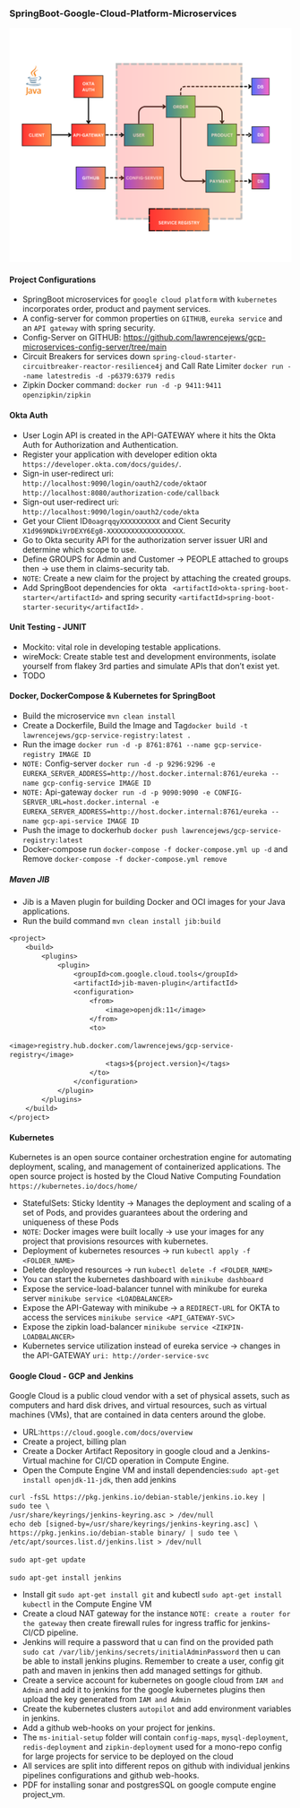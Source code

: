 ### SpringBoot-Google-Cloud-Platform-Microservices
![SpringBoot Microservices with Kubernetes and Google Cloud](SpringBoot.png)
#### Project Configurations
- SpringBoot microservices for `google cloud platform` with `kubernetes` incorporates order, product and payment services.
- A config-server for common properties on `GITHUB`, `eureka service` and an `API gateway` with spring security.
- Config-Server on GITHUB: https://github.com/lawrencejews/gcp-microservices-config-server/tree/main
- Circuit Breakers for services down `spring-cloud-starter-circuitbreaker-reactor-resilience4j` and Call Rate Limiter `docker run --name latestredis -d -p6379:6379 redis`
- Zipkin Docker command: `docker run -d -p 9411:9411 openzipkin/zipkin`
#### Okta Auth 
- User Login API is created in the API-GATEWAY where it hits the Okta Auth for Authorization and Authentication.
- Register your application with developer edition okta `https://developer.okta.com/docs/guides/`.
- Sign-in user-redirect uri: `http://localhost:9090/login/oauth2/code/okta`or `http://localhost:8080/authorization-code/callback`
- Sign-out user-redirect uri: `http://localhost:9090/login/oauth2/code/okta`
- Get your Client ID`0oagrqqyXXXXXXXXXX` and Cient Security `X1d969NDkiVrDEXY6Eg8-XXXXXXXXXXXXXXXXXXX`.
- Go to Okta security API for the authorization server issuer URI and determine which scope to use.
- Define GROUPS  for Admin and Customer -> PEOPLE attached to groups then -> use them in claims-security tab.
- `NOTE`: Create a new claim for the project by attaching the created groups.
- Add SpringBoot dependencies for okta ` <artifactId>okta-spring-boot-starter</artifactId>` and spring security `<artifactId>spring-boot-starter-security</artifactId>` .
#### Unit Testing - JUNIT
- Mockito: vital role in developing testable applications.
- wireMock: Create stable test and development environments, isolate yourself from flakey 3rd parties and simulate APIs that don’t exist yet.
- TODO
#### Docker, DockerCompose & Kubernetes for SpringBoot
- Build the microservice `mvn clean install`
- Create a Dockerfile, Build the Image and Tag`docker build -t lawrencejews/gcp-service-registry:latest .`
- Run the image `docker run -d -p 8761:8761 --name gcp-service-registry IMAGE ID`
- `NOTE:` Config-server `docker run -d -p 9296:9296 -e EUREKA_SERVER_ADDRESS=http://host.docker.internal:8761/eureka --name gcp-config-service IMAGE ID `
- `NOTE:` Api-gateway `docker run -d -p 9090:9090 -e CONFIG-SERVER_URL=host.docker.internal -e EUREKA_SERVER_ADDRESS=http://host.docker.internal:8761/eureka --name gcp-api-service IMAGE ID`
- Push the image to dockerhub `docker push lawrencejews/gcp-service-registry:latest`
- Docker-compose run `docker-compose -f docker-compose.yml up -d` and Remove `docker-compose -f docker-compose.yml remove`
##### Maven JIB 
- Jib is a Maven plugin for building Docker and OCI images for your Java applications.
- Run the build command `mvn clean install jib:build`
```
<project>
    <build>
        <plugins>
            <plugin>
                <groupId>com.google.cloud.tools</groupId>
                <artifactId>jib-maven-plugin</artifactId>
                <configuration>
                    <from>
                        <image>openjdk:11</image>
                    </from>
                    <to>
                        <image>registry.hub.docker.com/lawrencejews/gcp-service-registry</image>
                        <tags>${project.version}</tags>
                    </to>
                </configuration>
            </plugin>
        </plugins>
    </build>
</project>    
```
#### Kubernetes 
Kubernetes is an open source container orchestration engine for automating deployment, scaling, and management of containerized applications. The open source project is hosted by the Cloud Native Computing Foundation
`https://kubernetes.io/docs/home/`
- StatefulSets: Sticky Identity -> Manages the deployment and scaling of a set of Pods, and provides guarantees about the ordering and uniqueness of these Pods
- `NOTE`: Docker images were built locally -> use your images for any project that provisions resources with kubernetes.
- Deployment of kubernetes resources -> run `kubectl apply -f <FOLDER_NAME>`
- Delete deployed resources -> run `kubectl delete -f <FOLDER_NAME>`
- You can start the kubernetes dashboard with `minikube dashboard`
- Expose the service-load-balancer tunnel with minikube for eureka server `minikube service <LOADBALANCER>`
- Expose the API-Gateway with minikube -> a `REDIRECT-URL` for OKTA to access the services `minikube service <API_GATEWAY-SVC>`
- Expose the zipkin load-balancer `minikube service <ZIKPIN-LOADBALANCER>`
- Kubernetes service utilization instead of eureka service -> changes in the API-GATEWAY `uri: http://order-service-svc` 

#### Google Cloud - GCP and Jenkins
Google Cloud is a public cloud vendor with a set of physical assets, such as computers and hard disk drives, and virtual resources, such as virtual machines (VMs), that are contained in data centers around the globe.
- URL:`https://cloud.google.com/docs/overview`
- Create a project, billing plan
- Create a Docker Artifact Repository in google cloud and a Jenkins-Virtual machine for CI/CD operation in Compute Engine.
- Open the Compute Engine VM and install dependencies:`sudo apt-get install openjdk-11-jdk`, then add jenkins
```
curl -fsSL https://pkg.jenkins.io/debian-stable/jenkins.io.key |
sudo tee \
/usr/share/keyrings/jenkins-keyring.asc > /dev/null
echo deb [signed-by=/usr/share/keyrings/jenkins-keyring.asc] \
https://pkg.jenkins.io/debian-stable binary/ | sudo tee \
/etc/apt/sources.list.d/jenkins.list > /dev/null

sudo apt-get update

sudo apt-get install jenkins

```
- Install git `sudo apt-get install git` and kubectl `sudo apt-get install kubectl` in the Compute Engine VM
- Create a cloud NAT gateway for the instance `NOTE: create a router for the gateway` then create firewall rules for ingress traffic for jenkins-CI/CD pipeline.
- Jenkins will require a password that u can find on the provided path `sudo cat /var/lib/jenkins/secrets/initialAdminPassword` then u can be able to install jenkins plugins. Remember to create a user, config git path and maven in jenkins then add managed settings for github.
- Create a service account for kubernetes on google cloud from `IAM and Admin` and add it to jenkins for the google kubernetes plugins then upload the key generated from `IAM and Admin`
- Create the kubernetes clusters `autopilot` and add environment variables in jenkins.
- Add a github web-hooks on your project for jenkins.
- The `ms-initial-setup` folder will contain `config-maps`, `mysql-deployment`, `redis-deployment` and `zipkin-deployment` used for a mono-repo config for large projects for service to be deployed on the cloud
- All services are split into different repos on github with individual jenkins pipelines configurations and github web-hooks.
- PDF for installing sonar and postgresSQL on google compute engine project_vm.